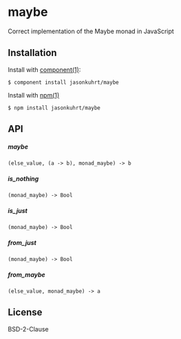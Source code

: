 # maybe

  Correct implementation of the Maybe monad in JavaScript

## Installation

  Install with [component(1)](http://component.io):

    $ component install jasonkuhrt/maybe

  Install with [npm(1)](https://npmjs.org)

    $ npm install jasonkuhrt/maybe

## API

##### maybe
    (else_value, (a -> b), monad_maybe) -> b

##### is_nothing
    (monad_maybe) -> Bool

##### is_just
    (monad_maybe) -> Bool

##### from_just
    (monad_maybe) -> Bool

##### from_maybe
    (else_value, monad_maybe) -> a



## License

  BSD-2-Clause